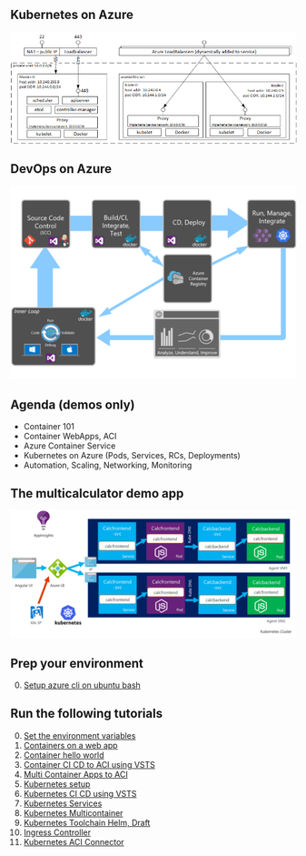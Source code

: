 
## Kubernetes on Azure
![](/img/kubernetes.png)

## DevOps on Azure

![](/img/kubernetes_on_azure.png)

## Agenda (demos only)
- Container 101
- Container WebApps, ACI
- Azure Container Service
- Kubernetes on Azure (Pods, Services, RCs, Deployments)
- Automation, Scaling, Networking, Monitoring

## The multicalculator demo app
![](/img/multicalculator.png)

## Prep your environment
0. [Setup azure cli on ubuntu bash](BashCliSetup.md)

## Run the following tutorials
0. [Set the environment variables](Variables.md)
1. [Containers on a web app](WebApp.md)
2. [Container hello world](ContainerHelloWorld.md)
3. [Container CI CD to ACI using VSTS](ContainerCICDACI.md)
4. [Multi Container Apps to ACI](MultiContainerACI.md)
5. [Kubernetes setup](KubernetesSetup.md)
6. [Kubernetes CI CD using VSTS](KubernetesCICD.md)
7. [Kubernetes Services](KubernetesServices.md)
8. [Kubernetes Multicontainer](KubernetesMultiCalculator.md)
9. [Kubernetes Toolchain Helm, Draft](KubernetesToolchain.md)
10. [Ingress Controller](KubernetesIngress.md)
11. [Kubernetes ACI Connector](KubeACIConnector.md)
